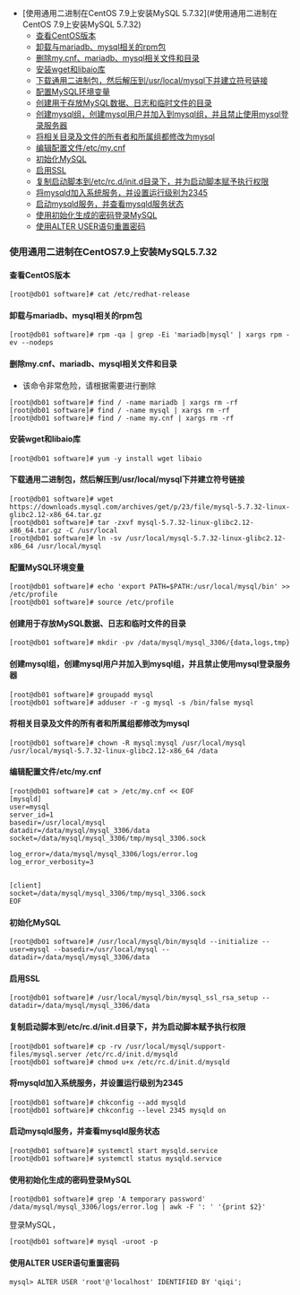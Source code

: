 - [使用通用二进制在CentOS 7.9上安装MySQL 5.7.32](#使用通用二进制在CentOS 7.9上安装MySQL 5.7.32)
    - [查看CentOS版本](#查看centos版本)
    - [卸载与mariadb、mysql相关的rpm包](#卸载与mariadbmysql相关的rpm包)
    - [删除my.cnf、mariadb、mysql相关文件和目录](#删除mycnfmariadbmysql相关文件和目录)
    - [安装wget和libaio库](#安装wget和libaio库)
    - [下载通用二进制包，然后解压到/usr/local/mysql下并建立符号链接](#下载通用二进制包然后解压到usrlocalmysql下并建立符号链接)
    - [配置MySQL环境变量](#配置mysql环境变量)
    - [创建用于存放MySQL数据、日志和临时文件的目录](#创建用于存放mysql数据日志和临时文件的目录)
    - [创建mysql组，创建mysql用户并加入到mysql组，并且禁止使用mysql登录服务器](#创建mysql组创建mysql用户并加入到mysql组并且禁止使用mysql登录服务器)
    - [将相关目录及文件的所有者和所属组都修改为mysql](#将相关目录及文件的所有者和所属组都修改为mysql)
    - [编辑配置文件/etc/my.cnf](#编辑配置文件etcmycnf)
    - [初始化MySQL](#初始化mysql)
    - [启用SSL](#启用ssl)
    - [复制启动脚本到/etc/rc.d/init.d目录下，并为启动脚本赋予执行权限](#复制启动脚本到etcrcdinitd目录下并为启动脚本赋予执行权限)
    - [将mysqld加入系统服务，并设置运行级别为2345](#将mysqld加入系统服务并设置运行级别为2345)
    - [启动mysqld服务，并查看mysqld服务状态](#启动mysqld服务并查看mysqld服务状态)
    - [使用初始化生成的密码登录MySQL](#使用初始化生成的密码登录mysql)
    - [使用ALTER USER语句重置密码](#使用alter-user语句重置密码)

### 使用通用二进制在CentOS7.9上安装MySQL5.7.32

#### 查看CentOS版本

```shell
[root@db01 software]# cat /etc/redhat-release
```

#### 卸载与mariadb、mysql相关的rpm包

```shell
[root@db01 software]# rpm -qa | grep -Ei 'mariadb|mysql' | xargs rpm -ev --nodeps
```

#### 删除my.cnf、mariadb、mysql相关文件和目录

* 该命令非常危险，请根据需要进行删除

```shell
[root@db01 software]# find / -name mariadb | xargs rm -rf
[root@db01 software]# find / -name mysql | xargs rm -rf
[root@db01 software]# find / -name my.cnf | xargs rm -rf
```

#### 安装wget和libaio库

```shell
[root@db01 software]# yum -y install wget libaio
```

#### 下载通用二进制包，然后解压到/usr/local/mysql下并建立符号链接

```shell
[root@db01 software]# wget https://downloads.mysql.com/archives/get/p/23/file/mysql-5.7.32-linux-glibc2.12-x86_64.tar.gz
[root@db01 software]# tar -zxvf mysql-5.7.32-linux-glibc2.12-x86_64.tar.gz -C /usr/local
[root@db01 software]# ln -sv /usr/local/mysql-5.7.32-linux-glibc2.12-x86_64 /usr/local/mysql
```

#### 配置MySQL环境变量

```shell
[root@db01 software]# echo 'export PATH=$PATH:/usr/local/mysql/bin' >> /etc/profile
[root@db01 software]# source /etc/profile
```

#### 创建用于存放MySQL数据、日志和临时文件的目录

```shell
[root@db01 software]# mkdir -pv /data/mysql/mysql_3306/{data,logs,tmp}
```

#### 创建mysql组，创建mysql用户并加入到mysql组，并且禁止使用mysql登录服务器

```shell
[root@db01 software]# groupadd mysql
[root@db01 software]# adduser -r -g mysql -s /bin/false mysql
```

#### 将相关目录及文件的所有者和所属组都修改为mysql

```shell
[root@db01 software]# chown -R mysql:mysql /usr/local/mysql /usr/local/mysql-5.7.32-linux-glibc2.12-x86_64 /data
```

#### 编辑配置文件/etc/my.cnf

```shell
[root@db01 software]# cat > /etc/my.cnf << EOF
[mysqld]
user=mysql
server_id=1
basedir=/usr/local/mysql
datadir=/data/mysql/mysql_3306/data
socket=/data/mysql/mysql_3306/tmp/mysql_3306.sock

log_error=/data/mysql/mysql_3306/logs/error.log
log_error_verbosity=3


[client]
socket=/data/mysql/mysql_3306/tmp/mysql_3306.sock
EOF
```

#### 初始化MySQL

```shell
[root@db01 software]# /usr/local/mysql/bin/mysqld --initialize --user=mysql --basedir=/usr/local/mysql --datadir=/data/mysql/mysql_3306/data
```

#### 启用SSL

```shell
[root@db01 software]# /usr/local/mysql/bin/mysql_ssl_rsa_setup --datadir=/data/mysql/mysql_3306/data
```

#### 复制启动脚本到/etc/rc.d/init.d目录下，并为启动脚本赋予执行权限

```shell
[root@db01 software]# cp -rv /usr/local/mysql/support-files/mysql.server /etc/rc.d/init.d/mysqld
[root@db01 software]# chmod u+x /etc/rc.d/init.d/mysqld 
```

#### 将mysqld加入系统服务，并设置运行级别为2345

```shell
[root@db01 software]# chkconfig --add mysqld
[root@db01 software]# chkconfig --level 2345 mysqld on
```

#### 启动mysqld服务，并查看mysqld服务状态

```shell
[root@db01 software]# systemctl start mysqld.service
[root@db01 software]# systemctl status mysqld.service
```

#### 使用初始化生成的密码登录MySQL

```shell
[root@db01 software]# grep 'A temporary password' /data/mysql/mysql_3306/logs/error.log | awk -F ': ' '{print $2}'
```

登录MySQL，

```shell
[root@db01 software]# mysql -uroot -p
```

#### 使用ALTER USER语句重置密码

```mysql
mysql> ALTER USER 'root'@'localhost' IDENTIFIED BY 'qiqi';
```

